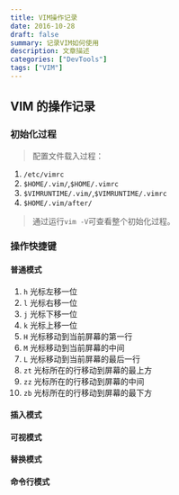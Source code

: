 ```yaml
---
title: VIM操作记录
date: 2016-10-28
draft: false
summary: 记录VIM如何使用
description: 文章描述
categories: ["DevTools"]
tags: ["VIM"]
---
```


## VIM 的操作记录

### 初始化过程

> 配置文件载入过程：
> 
1. `/etc/vimrc`
2. `$HOME/.vim/`,`$HOME/.vimrc`
3. `$VIMRUNTIME/.vim/`,`$VIMRUNTIME/.vimrc`
4. `$HOME/.vim/after/`

> 通过运行`vim -V`可查看整个初始化过程。

### 操作快捷键

#### 普通模式

1. `h` 光标左移一位
2. `l` 光标右移一位
3. `j` 光标下移一位
4. `k` 光标上移一位
5. `H` 光标移动到当前屏幕的第一行
6. `M` 光标移动到当前屏幕的中间
7. `L` 光标移动到当前屏幕的最后一行
8. `zt` 光标所在的行移动到屏幕的最上方
9. `zz` 光标所在的行移动到屏幕的中间
10. `zb` 光标所在的行移动到屏幕的最下方

#### 插入模式

#### 可视模式

#### 替换模式

#### 命令行模式

